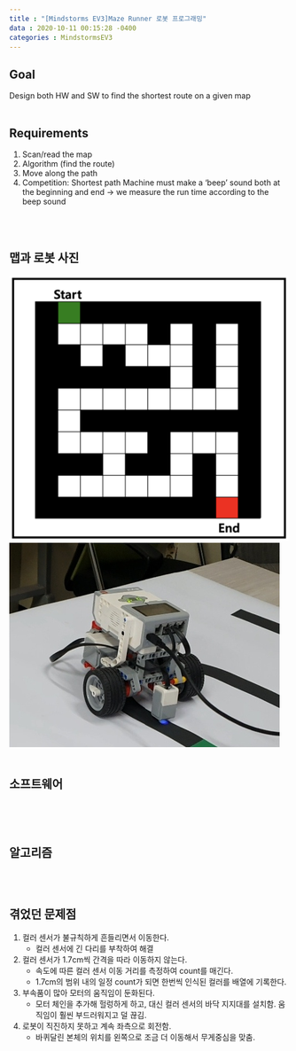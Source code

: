 ```yaml
---
title : "[Mindstorms EV3]Maze Runner 로봇 프로그래밍"
data : 2020-10-11 00:15:28 -0400
categories : MindstormsEV3
---
```

## Goal
Design both HW and SW to find the shortest route on a given map
<br>
<br>

## Requirements
1. Scan/read the map
2. Algorithm (find the route)
3. Move along the path
4. Competition: Shortest path
Machine must make a ‘beep’ sound both at the beginning and end
-> we measure the run time according to the beep sound 
<br>
<br>

## 맵과 로봇 사진
![Alt Text](/assets/images/MindstormsEV3/mazerunner_map.png)
![Alt Text](/assets/images/MindstormsEV3/robot_s.jpeg)
<br>
<br>

## 소프트웨어
```python

```
<br>
<br>

## 알고리즘

<br>
<br>

## 겪었던 문제점
1. 컬러 센서가 불규칙하게 흔들리면서 이동한다.
    - 컬러 센서에 긴 다리를 부착하여 해결
2. 컬러 센서가 1.7cm씩 간격을 따라 이동하지 않는다.
    - 속도에 따른 컬러 센서 이동 거리를 측정하여 count를 매긴다.
    - 1.7cm의 범위 내의 일정 count가 되면 한번씩 인식된 컬러를 배열에 기록한다.
3. 부속품이 많아 모터의 움직임이 둔화된다.
    - 모터 체인을 추가해 헐렁하게 하고, 대신 컬러 센서의 바닥 지지대를 설치함. 움직임이 훨씬 부드러워지고 덜 끊김.
4. 로봇이 직진하지 못하고 계속 좌측으로 회전함.
    - 바퀴달린 본체의 위치를 왼쪽으로 조금 더 이동해서 무게중심을 맞춤.